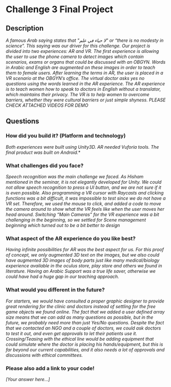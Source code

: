 # Challenge 3 Final Project

## Description

*A famous Arab saying states that "لا حياء في علم" or “there is no modesty in science”. This saying was our driver for this challenge. Our project is divided into two experiences: AR and VR. The first experience is allowing the user to use the phone camera to detect images which contain scenarios, exams or organs that could be discussed with an OBGYN.  Words in Arabic and English are augmented on these images in order to teach them to female users. After learning the terms in AR, the user is placed in a VR scenario at the OBGYN’s office. The virtual doctor asks yes no questions using the words learned in the AR experience. The AR experience is to teach women how to speak to doctors in English without a translator, which maintains their privacy. The VR is to help women to overcome barriers, whether they were cultural barriers or just simple shyness. PLEASE CHECK ATTACHED VIDEOS FOR DEMO*

## Questions

### How did you build it? (Platform and technology)

*Both experiences were built using Unity3D. AR needed Vuforia tools. The final product was built on Android.**

### What challenges did you face?

*Speech recognition was the main challenge we faced. As Hisham mentioned in the seminar, it is not elegantly developed for Unity. We could not allow speech recognition to press a UI button, and we are not sure if it is even possible. Also programming a VR cursor with Raycasts and clicking functions was a bit difficult, it was impossible to test since we do not have a VR set. Therefore, we used the mouse to click, and added a code to move the camera around to show what the VR feels like when the user moves her head around. Switching “Main Cameras” for the VR experience was a bit challenging in the beginning, so we settled for Scene management beginning which turned out to be a bit better to design*

### What aspect of the AR experience do you like best? 

*Having infinite possibilities for AR was the best aspect for us. For this proof of concept, we only augmented 3D text on the images, but we also could have augmented 3D images of body parts just like many medical/biology experience available in the oculus store, play store and others we found in literature. Having an Arabic Support was a true life saver, otherwise we could have had a huge gap in our teaching approach.*

### What would you different in the future? 

*For starters, we would have consulted a proper graphic designer to provide great rendering for the clinic and doctors instead of settling for the free game objects we found online. The fact that we added a user defined array size means that we can add as many questions as possible, but in the future, we probably need more than just Yes/No questions. Despite the fact that we contacted an NGO and a couple of doctors, we could ask doctors to test it out, and even get approvals to let their patients use it. Crossing/Teasing with the ethical line would be adding equipment that could simulate where the doctor is placing his hands/equipment, but this is far beyond our current capabilities, and it also needs a lot of approvals and discussions with ethical committees.*

### Please also add a link to your code!

*[Your answer here...]*
